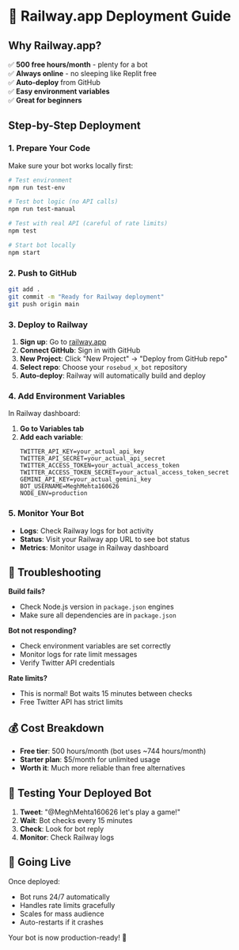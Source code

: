 # 🚄 Railway.app Deployment Guide

## Why Railway.app?

✅ **500 free hours/month** - plenty for a bot  
✅ **Always online** - no sleeping like Replit free  
✅ **Auto-deploy** from GitHub  
✅ **Easy environment variables**  
✅ **Great for beginners**  

## Step-by-Step Deployment

### 1. Prepare Your Code

Make sure your bot works locally first:

```bash
# Test environment
npm run test-env

# Test bot logic (no API calls)
npm run test-manual  

# Test with real API (careful of rate limits)
npm test

# Start bot locally
npm start
```

### 2. Push to GitHub

```bash
git add .
git commit -m "Ready for Railway deployment"
git push origin main
```

### 3. Deploy to Railway

1. **Sign up**: Go to [railway.app](https://railway.app) 
2. **Connect GitHub**: Sign in with GitHub
3. **New Project**: Click "New Project" → "Deploy from GitHub repo"
4. **Select repo**: Choose your `rosebud_x_bot` repository
5. **Auto-deploy**: Railway will automatically build and deploy

### 4. Add Environment Variables

In Railway dashboard:

1. **Go to Variables tab**
2. **Add each variable**:
   ```
   TWITTER_API_KEY=your_actual_api_key
   TWITTER_API_SECRET=your_actual_api_secret  
   TWITTER_ACCESS_TOKEN=your_actual_access_token
   TWITTER_ACCESS_TOKEN_SECRET=your_actual_access_token_secret
   GEMINI_API_KEY=your_actual_gemini_key
   BOT_USERNAME=MeghMehta160626
   NODE_ENV=production
   ```

### 5. Monitor Your Bot

- **Logs**: Check Railway logs for bot activity
- **Status**: Visit your Railway app URL to see bot status
- **Metrics**: Monitor usage in Railway dashboard

## 🔧 Troubleshooting

**Build fails?**
- Check Node.js version in `package.json` engines
- Make sure all dependencies are in `package.json`

**Bot not responding?**  
- Check environment variables are set correctly
- Monitor logs for rate limit messages
- Verify Twitter API credentials

**Rate limits?**
- This is normal! Bot waits 15 minutes between checks
- Free Twitter API has strict limits

## 💰 Cost Breakdown

- **Free tier**: 500 hours/month (bot uses ~744 hours/month)
- **Starter plan**: $5/month for unlimited usage
- **Worth it**: Much more reliable than free alternatives

## 🎯 Testing Your Deployed Bot

1. **Tweet**: "@MeghMehta160626 let's play a game!"
2. **Wait**: Bot checks every 15 minutes
3. **Check**: Look for bot reply
4. **Monitor**: Check Railway logs

## 🚀 Going Live

Once deployed:
- Bot runs 24/7 automatically
- Handles rate limits gracefully  
- Scales for mass audience
- Auto-restarts if it crashes

Your bot is now production-ready! 🎉 